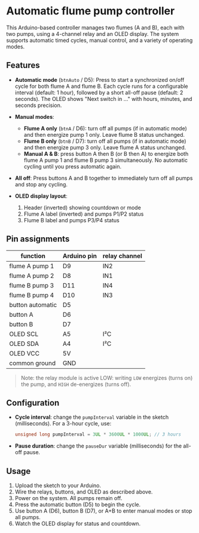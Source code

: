 # Automatic flume pump controller

This Arduino-based controller manages two flumes (A and B), each with two pumps, using a 4-channel relay and an OLED display. The system supports automatic timed cycles, manual control, and a variety of operating modes.

## Features

* **Automatic mode** (`btnAuto` / D5):
  Press to start a synchronized on/off cycle for both flume A and flume B. Each cycle runs for a configurable interval (default: 1 hour), followed by a short all-off pause (default: 2 seconds). The OLED shows "Next switch in ..." with hours, minutes, and seconds precision.

* **Manual modes**:

  * **Flume A only** (`btnA` / D6): turn off all pumps (if in automatic mode) and then energize pump 1 only. Leave flume B status unchanged.
  * **Flume B only** (`btnB` / D7): turn off all pumps (if in automatic mode) and then energize pump 3 only. Leave flume A status unchanged.
  * **Manual A & B**: press button A then B (or B then A) to energize both flume A pump 1 and flume B pump 3 simultaneously. No automatic cycling until you press automatic again.

* **All off**:
  Press buttons A and B together to immediately turn off all pumps and stop any cycling.

* **OLED display layout**:

  1. Header (inverted) showing countdown or mode
  2. Flume A label (inverted) and pumps P1/P2 status
  3. Flume B label and pumps P3/P4 status

## Pin assignments

| function         | Arduino pin | relay channel |
| ---------------- | ----------- | ------------- |
| flume A pump 1   | D9          | IN2           |
| flume A pump 2   | D8          | IN1           |
| flume B pump 3   | D11         | IN4           |
| flume B pump 4   | D10         | IN3           |
| button automatic | D5          |               |
| button A         | D6          |               |
| button B         | D7          |               |
| OLED SCL         | A5          | I²C           |
| OLED SDA         | A4          | I²C           |
| OLED VCC         | 5V          |               |
| common ground    | GND         |               |

> Note: the relay module is active LOW: writing `LOW` energizes (turns on) the pump, and `HIGH` de-energizes (turns off).

## Configuration

* **Cycle interval**: change the `pumpInterval` variable in the sketch (milliseconds). For a 3-hour cycle, use:

  ```cpp
  unsigned long pumpInterval = 3UL * 3600UL * 1000UL; // 3 hours
  ```

* **Pause duration**: change the `pauseDur` variable (milliseconds) for the all-off pause.

## Usage

1. Upload the sketch to your Arduino.
2. Wire the relays, buttons, and OLED as described above.
3. Power on the system. All pumps remain off.
4. Press the automatic button (D5) to begin the cycle.
5. Use button A (D6), button B (D7), or A+B to enter manual modes or stop all pumps.
6. Watch the OLED display for status and countdown.

